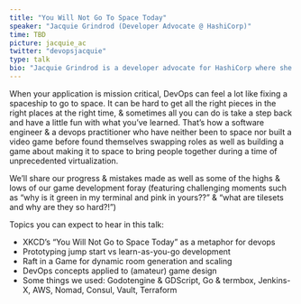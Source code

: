 ```yaml
---
title: "You Will Not Go To Space Today"
speaker: "Jacquie Grindrod (Developer Advocate @ HashiCorp)"
time: TBD
picture: jacquie_ac
twitter: "devopsjacquie"
type: talk
bio: "Jacquie Grindrod is a developer advocate for HashiCorp where she’s able to apply her passion for solving problems with a holistic approach by bridging the gaps between teams and systems. From making making healthcare accessible to creating a winning networking application for women in tech at ElleHacks 2018, Jacquie works to collaborate and empower communities around her. In 2019, Jacquie was recognized as Canada's Top 30 Under 30 Developers and spoke at DevOpsDays Toronto. A notable ACNH moment for her was shouting 'Yay I finally paid off my house loan!' to which her partner promptly responded 'why do you even play this game??'"
---
```


When your application is mission critical, DevOps can feel a lot like fixing a spaceship to go to space. It can be hard to get all the right pieces in the right places at the right time, & sometimes all you can do is take a step back and have a little fun with what you’ve learned. That’s how a software engineer & a devops practitioner who have neither been to space nor built a video game before found themselves swapping roles as well as building a game about making it to space to bring people together during a time of unprecedented virtualization. 

We’ll share our progress & mistakes made as well as some of the highs & lows of our game development foray (featuring challenging moments such as “why is it green in my terminal and pink in yours??” & “what are tilesets and why are they so hard?!”) 

Topics you can expect to hear in this talk:
* XKCD’s “You Will Not Go to Space Today” as a metaphor for devops
* Prototyping jump start vs learn-as-you-go development
* Raft in a Game for dynamic room generation and scaling
* DevOps concepts applied to (amateur) game design 
* Some things we used: Godotengine & GDScript, Go & termbox, Jenkins-X, AWS, Nomad, Consul, Vault, Terraform
